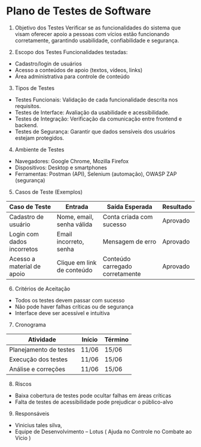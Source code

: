 # Plano de Testes de Software

 1. Objetivo dos Testes
Verificar se as funcionalidades do sistema que visam oferecer apoio a pessoas com vícios estão funcionando corretamente, garantindo usabilidade, confiabilidade e segurança.

 2. Escopo dos Testes
Funcionalidades testadas:
- Cadastro/login de usuários  
- Acesso a conteúdos de apoio (textos, vídeos, links)    
- Área administrativa para controle de conteúdo

 3. Tipos de Testes
- Testes Funcionais: Validação de cada funcionalidade descrita nos requisitos.  
- Testes de Interface: Avaliação da usabilidade e acessibilidade.  
- Testes de Integração: Verificação da comunicação entre frontend e backend.  
- Testes de Segurança: Garantir que dados sensíveis dos usuários estejam protegidos.

 4. Ambiente de Testes
- Navegadores: Google Chrome, Mozilla Firefox  
- Dispositivos: Desktop e smartphones   
- Ferramentas: Postman (API), Selenium (automação), OWASP ZAP (segurança)

 5. Casos de Teste (Exemplos)

| Caso de Teste               | Entrada                     | Saída Esperada              | Resultado |
|----------------------------|-----------------------------|-----------------------------|-----------|
| Cadastro de usuário        | Nome, email, senha válida   | Conta criada com sucesso    | Aprovado  |
| Login com dados incorretos | Email incorreto, senha      | Mensagem de erro            | Aprovado  |
| Acesso a material de apoio | Clique em link de conteúdo  | Conteúdo carregado corretamente | Aprovado  |

6. Critérios de Aceitação
- Todos os testes devem passar com sucesso  
- Não pode haver falhas críticas ou de segurança  
- Interface deve ser acessível e intuitiva

 7. Cronograma

| Atividade                  | Início  | Término |
|---------------------------|---------|---------|
| Planejamento de testes    | 11/06   | 15/06   |
| Execução dos testes       | 11/06   | 15/06   |
| Análise e correções       | 11/06   | 15/06   |

 8. Riscos
- Baixa cobertura de testes pode ocultar falhas em áreas críticas  
- Falta de testes de acessibilidade pode prejudicar o público-alvo

 9. Responsáveis
- Vinicius tales silva,   
- Equipe de Desenvolvimento – Lotus ( Ajuda no Controle no Combate ao Vício )

